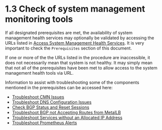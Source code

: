 # 1.3 Check of system management monitoring tools

If all designated prerequisites are met, the availability of system management health services may optionally be validated by accessing the URLs listed in
[Access System Management Health Services](../../operations/system_management_health/Access_System_Management_Health_Services.md).
It is very important to check the `Prerequisites` section of this document.

If one or more of the the URLs listed in the procedure are inaccessible, it does not necessarily mean that system is not healthy. It may simply mean that not all of the
prerequisites have been met to allow access to the system management health tools via URL.

Information to assist with troubleshooting some of the components mentioned in the prerequisites can be accessed here:

- [Troubleshoot CMN Issues](../../operations/network/customer_accessible_networks/Troubleshoot_CMN_Issues.md)
- [Troubleshoot DNS Configuration Issues](../../operations/network/external_dns/Troubleshoot_DNS_Configuration_Issues.md)
- [Check BGP Status and Reset Sessions](../../operations/network/metallb_bgp/Check_BGP_Status_and_Reset_Sessions.md)
- [Troubleshoot BGP not Accepting Routes from MetalLB](../../operations/network/metallb_bgp/Troubleshoot_BGP_not_Accepting_Routes_from_MetalLB.md)
- [Troubleshoot Services without an Allocated IP Address](../../operations/network/metallb_bgp/Troubleshoot_Services_without_an_Allocated_IP_Address.md)
- [Troubleshoot Prometheus Alerts](../../operations/system_management_health/Troubleshoot_Prometheus_Alerts.md)
